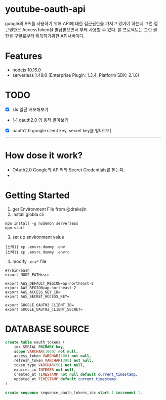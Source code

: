 # youtube-oauth-api
google의 API를 사용하기 위해 API에 대한 접근권한을 가지고 있어야 하는데
그런 접근권한은 AccessToken을 발급받으면서 부터 사용할 수 있다.
본 프로젝트는 그런 권한을 구글로부터 획득하기위한 API서버이다.

# Features
- nodejs 10.16.0
- serverless 1.49.0 (Enterprise Plugin: 1.3.4, Platform SDK: 2.1.0)

# TODO
- [x] sls 일단 배포해보기
- [-] oauth2.0 의 동작 알아보기
- [x] oauth2.0 google client key, secret key를 받아보기
--------------------------


# How dose it work?

- OAuth2.0 Google의 API키와 Secret Credentials를 받는다.
-


# Getting Started

1. get Environment File from @drakejin
2. install globla cli

```
npm install -g nodemon serverless
npm start
```

3. set up environment value

```
{선택1} cp .envrc.dummy .env
{선택1} cp .envrc.dummy .envrc
```

4. modify `.env*` file
```
#!/bin/bash
export NODE_PATH=src

export AWS_DEFAULT_REGION=ap-northeast-2
export AWS_REGION=ap-northeast-2
export AWS_ACCESS_KEY_ID=
export AWS_SECRET_ACCESS_KEY=

export GOOGLE_OAUTH2_CLIENT_ID=
export GOOGLE_OAUTH2_CLIENT_SECRET=
```


# DATABASE SOURCE

``` SQL
create table oauth_tokens (
	idx SERIAL PRIMARY key,
	scope VARCHAR(1000) not null,
	access_token VARCHAR(300) not null,
	refresh_token VARCHAR(300) not null,
	token_type VARCHAR(50) not null,
	expires_in INTEGER not null,
	created_at TIMESTAMP not null default current_timestamp,
	updated_at TIMESTAMP default current_timestamp
)

create sequence sequence_oauth_tokens_idx start 1 increment 1;
```
